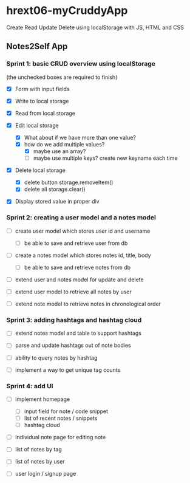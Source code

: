# hrext06-myCruddyApp
Create Read Update Delete using localStorage with JS, HTML and CSS


## Notes2Self App

### Sprint 1: basic CRUD overview using localStorage
(the unchecked boxes are required to finish)
- [x] Form with input fields
- [x] Write to local storage
- [x] Read from local storage
- [x] Edit local storage
    - [x] What about if we have more than one value?
    - [x] how do we add multiple values?
        - [x] maybe use an array?
        - [ ] maybe use multiple keys? create new keyname each time

- [x] Delete local storage
    - [x] delete button storage.removeItem()
    - [x] delete all storage.clear()
- [x] Display stored value in proper div


### Sprint 2: creating a user model and a notes model
- [ ] create user model which stores user id and username
	- [ ] be able to save and retrieve user from db
- [ ] create a notes model which stores notes id, title, body
	- [ ] be able to save and retrieve notes from db
- [ ] extend user and notes model for update and delete
- [ ] extend user model to retrieve all notes by user
- [ ] extend note model to retrieve notes in chronological order


### Sprint 3: adding hashtags and hashtag cloud
- [ ] extend notes model and table to support hashtags
- [ ] parse and update hashtags out of note bodies
- [ ] ability to query notes by hashtag
- [ ] implement a way to get unique tag counts


### Sprint 4: add UI 
- [ ] implement homepage
	- [ ] input field for note / code snippet
	- [ ] list of recent notes / snippets
	- [ ] hashtag cloud
- [ ] individual note page for editing note
- [ ] list of notes by tag
- [ ] list of notes by user
- [ ] user login / signup page


